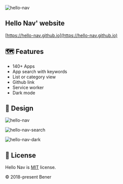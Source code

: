 ![hello-nav](https://socialify.git.ci/hello-nav/hello-nav/image?description=1&descriptionEditable=A%20navigation%20for%20developer&font=Raleway&logo=https%3A%2F%2Fhello-nav.github.io%2Ffavicon%2Ffavicon-192.png&pattern=Plus&theme=Light)

## Hello Nav' website

[https://hello-nav.github.io](https://hello-nav.github.io)

## 🗺 Features

- 140+ Apps
- App search with keywords
- List or category view
- Github link
- Service worker
- Dark mode

## 🎨 Design

![hello-nav](https://raw.githubusercontent.com/hello-nav/hello-nav/master/doc/images/hello-nav.png)

![hello-nav-search](https://raw.githubusercontent.com/hello-nav/hello-nav/master/doc/images/hello-nav-search.png)

![hello-nav-dark](https://github.com/hello-nav/hello-nav/raw/master/doc/images/hello-nav-dark.png)

## 📄 License

Hello Nav is [MIT](https://github.com/hello-nav/hello-nav/blob/master/LICENSE) license.

© 2018-present Bener
